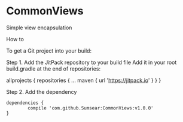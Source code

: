 # CommonViews
Simple view encapsulation


How to

To get a Git project into your build:

Step 1. Add the JitPack repository to your build file
Add it in your root build.gradle at the end of repositories:

allprojects {
		repositories {
			...
			maven { url 'https://jitpack.io' }
		}
	}
  
Step 2. Add the dependency

	dependencies {
	        compile 'com.github.Sumsear:CommonViews:v1.0.0'
	}
